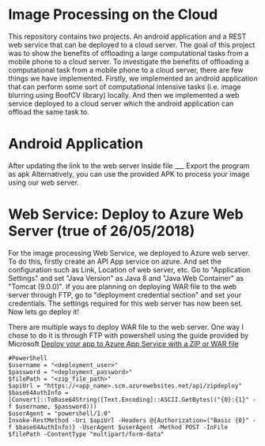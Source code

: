 # Image Processing on the Cloud
This repository contains two projects. An android application and a REST web service that can be deployed to a cloud server.
The goal of this project was to show the benefits of offloading a large computational tasks from a mobile phone to a cloud server. To investigate the benefits of offloading a computational task from a mobile phone to a cloud server, there are few things we have implemented. Firstly, we implemented an android application that can perform some sort of computational intensive tasks (i.e. image blurring using BoofCV library) locally. And then we implemented a web service deployed to a cloud server which the android application can offload the same task to.

# Android Application 
After updating the link to the web server inside file ___
Export the program as apk
Alternatively, you can use the provided APK to process your image using our web server.

# Web Service: Deploy to Azure Web Server (true of 26/05/2018)
For the image processing Web Service, we deployed to Azure web server. 
To do this, firstly create an API App service on azure. And set the configuration such as Link, Location of web server, etc.
Go to "Application Settings" and set "Java Version" as Java 8 and "Java Web Container" as "Tomcat (9.0.0)".
If you are planning on deploying WAR file to the web server through FTP, go to "deployment credential section" and set your credentials.
The settings required for this web server has now been set. Now lets go deploy it!

There are multiple ways to deploy WAR file to the web server.
One way I chose to do it is through FTP with powershell using the guide provided by Microsoft [Deploy your app to Azure App Service with a ZIP or WAR file](https://docs.microsoft.com/en-us/azure/app-service/app-service-deploy-zip#deploy-war-file)

```
#PowerShell
$username = "<deployment_user>"
$password = "<deployment_password>"
$filePath = "<zip_file_path>"
$apiUrl = "https://<app_name>.scm.azurewebsites.net/api/zipdeploy"
$base64AuthInfo = [Convert]::ToBase64String([Text.Encoding]::ASCII.GetBytes(("{0}:{1}" -f $username, $password)))
$userAgent = "powershell/1.0"
Invoke-RestMethod -Uri $apiUrl -Headers @{Authorization=("Basic {0}" -f $base64AuthInfo)} -UserAgent $userAgent -Method POST -InFile $filePath -ContentType "multipart/form-data"
```
